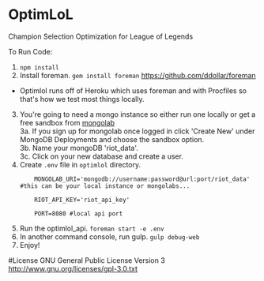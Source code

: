 # OptimLoL
Champion Selection Optimization for League of Legends

To Run Code:

1. ```npm install```
2. Install foreman. ```gem install foreman``` https://github.com/ddollar/foreman
 - Optimlol runs off of Heroku which uses foreman and with Procfiles so that's how we test most things locally.
3. You're going to need a mongo instance so either run one locally or get a free sandbox from [mongolab](www.mongolab.com)  
  3a. If you sign up for mongolab once logged in click 'Create New' under MongoDB Deployments and choose the sandbox option.  
  3b. Name your mongoDB 'riot_data'.  
  3c. Click on your new database and create a user.
4. Create ```.env``` file in ```optimlol``` directory.  
    ```  
        MONGOLAB_URI='mongodb://username:password@url:port/riot_data' #this can be your local instance or mongolabs...
        
        RIOT_API_KEY='riot_api_key'
        
        PORT=8080 #local api port
    ```
5. Run the optimlol_api. ```foreman start -e .env```
6. In another command console, run gulp. ```gulp debug-web```
7. Enjoy!


#License
GNU General Public License Version 3
http://www.gnu.org/licenses/gpl-3.0.txt
